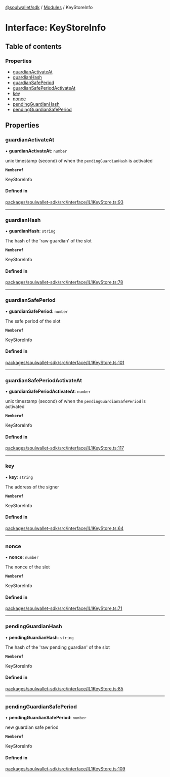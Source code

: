 [@soulwallet/sdk](../README.md) / [Modules](../modules.md) / KeyStoreInfo

# Interface: KeyStoreInfo

## Table of contents

### Properties

- [guardianActivateAt](KeyStoreInfo.md#guardianactivateat)
- [guardianHash](KeyStoreInfo.md#guardianhash)
- [guardianSafePeriod](KeyStoreInfo.md#guardiansafeperiod)
- [guardianSafePeriodActivateAt](KeyStoreInfo.md#guardiansafeperiodactivateat)
- [key](KeyStoreInfo.md#key)
- [nonce](KeyStoreInfo.md#nonce)
- [pendingGuardianHash](KeyStoreInfo.md#pendingguardianhash)
- [pendingGuardianSafePeriod](KeyStoreInfo.md#pendingguardiansafeperiod)

## Properties

### guardianActivateAt

• **guardianActivateAt**: `number`

unix timestamp (second) of when the `pendingGuardianHash` is activated

**`Memberof`**

KeyStoreInfo

#### Defined in

[packages/soulwallet-sdk/src/interface/IL1KeyStore.ts:93](https://github.com/SoulWallet/soulwalletlib/blob/c4026ab/packages/soulwallet-sdk/src/interface/IL1KeyStore.ts#L93)

___

### guardianHash

• **guardianHash**: `string`

The hash of the 'raw guardian' of the slot

**`Memberof`**

KeyStoreInfo

#### Defined in

[packages/soulwallet-sdk/src/interface/IL1KeyStore.ts:78](https://github.com/SoulWallet/soulwalletlib/blob/c4026ab/packages/soulwallet-sdk/src/interface/IL1KeyStore.ts#L78)

___

### guardianSafePeriod

• **guardianSafePeriod**: `number`

The safe period of the slot

**`Memberof`**

KeyStoreInfo

#### Defined in

[packages/soulwallet-sdk/src/interface/IL1KeyStore.ts:101](https://github.com/SoulWallet/soulwalletlib/blob/c4026ab/packages/soulwallet-sdk/src/interface/IL1KeyStore.ts#L101)

___

### guardianSafePeriodActivateAt

• **guardianSafePeriodActivateAt**: `number`

unix timestamp (second) of when the `pendingGuardianSafePeriod` is activated

**`Memberof`**

KeyStoreInfo

#### Defined in

[packages/soulwallet-sdk/src/interface/IL1KeyStore.ts:117](https://github.com/SoulWallet/soulwalletlib/blob/c4026ab/packages/soulwallet-sdk/src/interface/IL1KeyStore.ts#L117)

___

### key

• **key**: `string`

The address of the signer

**`Memberof`**

KeyStoreInfo

#### Defined in

[packages/soulwallet-sdk/src/interface/IL1KeyStore.ts:64](https://github.com/SoulWallet/soulwalletlib/blob/c4026ab/packages/soulwallet-sdk/src/interface/IL1KeyStore.ts#L64)

___

### nonce

• **nonce**: `number`

The nonce of the slot

**`Memberof`**

KeyStoreInfo

#### Defined in

[packages/soulwallet-sdk/src/interface/IL1KeyStore.ts:71](https://github.com/SoulWallet/soulwalletlib/blob/c4026ab/packages/soulwallet-sdk/src/interface/IL1KeyStore.ts#L71)

___

### pendingGuardianHash

• **pendingGuardianHash**: `string`

The hash of the 'raw pending guardian' of the slot

**`Memberof`**

KeyStoreInfo

#### Defined in

[packages/soulwallet-sdk/src/interface/IL1KeyStore.ts:85](https://github.com/SoulWallet/soulwalletlib/blob/c4026ab/packages/soulwallet-sdk/src/interface/IL1KeyStore.ts#L85)

___

### pendingGuardianSafePeriod

• **pendingGuardianSafePeriod**: `number`

new guardian safe period

**`Memberof`**

KeyStoreInfo

#### Defined in

[packages/soulwallet-sdk/src/interface/IL1KeyStore.ts:109](https://github.com/SoulWallet/soulwalletlib/blob/c4026ab/packages/soulwallet-sdk/src/interface/IL1KeyStore.ts#L109)
